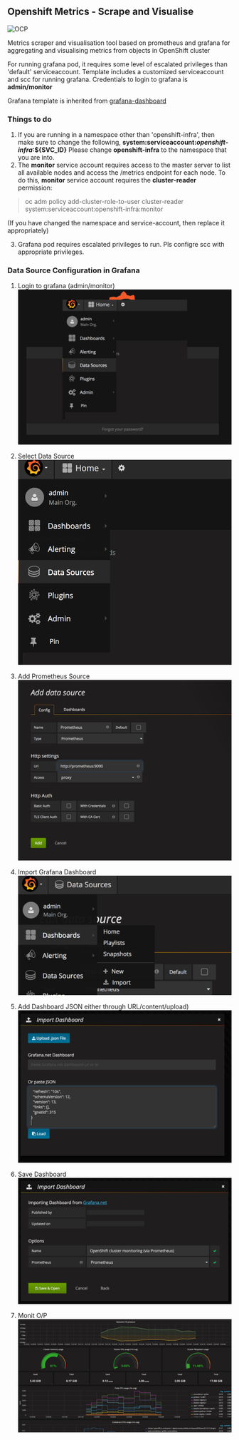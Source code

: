 Openshift Metrics - Scrape and Visualise
----------------------------------------
![OCP](https://blog.openshift.com/wp-content/uploads/Logotype_RH_OpenShiftContainerPlatform_wLogo_CMYK_Black-1024x263.jpg "OCP")

Metrics scraper and visualisation tool based on prometheus and grafana for aggregating and visualising metrics from objects in OpenShift cluster

For running grafana pod, it requires some level of escalated privileges than 'default' serviceaccount. Template includes a customized serviceaccount and scc for running grafana. Credentials to login to grafana is **admin/monitor**

Grafana template is inherited from [grafana-dashboard](https://github.com/instrumentisto/grafana-dashboard-kubernetes-prometheus)

### Things to do

1. If you are running in a namespace other than 'openshift-infra', then make sure to change the following,
    **system:serviceaccount:***openshift-infra***:${SVC_ID}**
    Please change **openshift-infra** to the namespace that you are into.
2. The **monitor** service account requires access to the master server to list all available nodes and access the /metrics endpoint for each node. To do this, **monitor** service account requires the **cluster-reader** permission:
> oc adm policy add-cluster-role-to-user cluster-reader system:serviceaccount:openshift-infra:monitor

(If you have changed the namespace and service-account, then replace it appropriately)

3. Grafana pod requires escalated privileges to run. Pls configre scc with appropriate privileges.


### Data Source Configuration in Grafana
1. Login to grafana (admin/monitor)![Login](images/login.png)

2. Select Data Source ![Select DS](images/select_ds.png)

3. Add Prometheus Source ![Add DS](images/add_ds.png)

4. Import Grafana Dashboard ![Import DB](images/import_db.png)

5. Add Dashboard JSON either through URL/content/upload) ![Add DB](images/add_db.png)

6. Save Dashboard ![Save DB](images/save_db.png)

7. Monit O/P ![Output](images/db.png)
